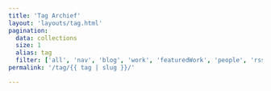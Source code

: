 ```yaml
---
title: 'Tag Archief'
layout: 'layouts/tag.html'
pagination:
  data: collections
  size: 1
  alias: tag
  filter: ['all', 'nav', 'blog', 'work', 'featuredWork', 'people', 'rss']
permalink: '/tag/{{ tag | slug }}/'

---
```

